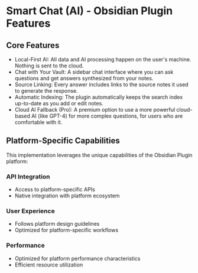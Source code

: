 # Smart Chat (AI) - Obsidian Plugin Features

## Core Features
- Local-First AI: All data and AI processing happen on the user's machine. Nothing is sent to the cloud.
- Chat with Your Vault: A sidebar chat interface where you can ask questions and get answers synthesized from your notes.
- Source Linking: Every answer includes links to the source notes it used to generate the response.
- Automatic Indexing: The plugin automatically keeps the search index up-to-date as you add or edit notes.
- Cloud AI Fallback (Pro): A premium option to use a more powerful cloud-based AI (like GPT-4) for more complex questions, for users who are comfortable with it.

## Platform-Specific Capabilities
This implementation leverages the unique capabilities of the Obsidian Plugin platform:

### API Integration
- Access to platform-specific APIs
- Native integration with platform ecosystem

### User Experience
- Follows platform design guidelines
- Optimized for platform-specific workflows

### Performance
- Optimized for platform performance characteristics
- Efficient resource utilization
